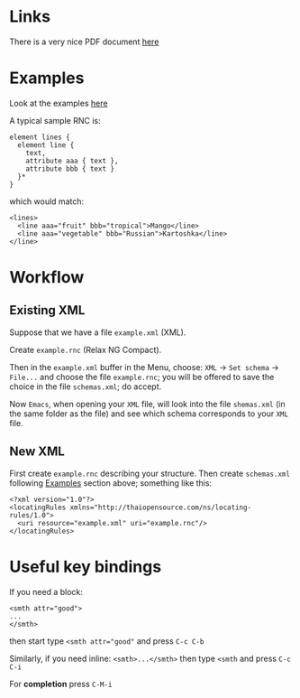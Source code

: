 Links
=====

There is a very nice PDF document [here](http://www.nmt.edu/tcc/help/pubs/nxml/nxml.pdf)


Examples
========

<a name="examples"/>

Look at the examples [here](../../doc/xml/examples/)


A typical sample RNC is:

    element lines {
      element line {
        text,
        attribute aaa { text },
        attribute bbb { text }
      }*
    }

which would match:

    <lines>
      <line aaa="fruit" bbb="tropical">Mango</line>
      <line aaa="vegetable" bbb="Russian">Kartoshka</line>
    </line>


Workflow
========

Existing XML
------------

Suppose that we have a file `example.xml` (XML).

Create `example.rnc` (Relax NG Compact).

Then in the `example.xml` buffer in the Menu, choose: `XML` → `Set schema` → `File...` and choose the file `example.rnc`;
you will be offered to save the choice in the file `schemas.xml`; do accept.

Now `Emacs`, when opening your `XML` file, will look into the file `shemas.xml` (in the same folder as the file) and
see which schema corresponds to your `XML` file.


New XML
-------

First create `example.rnc` describing your structure.
Then create `schemas.xml` following [Examples](#examples) section above; something like this:

    <?xml version="1.0"?>
    <locatingRules xmlns="http://thaiopensource.com/ns/locating-rules/1.0">
      <uri resource="example.xml" uri="example.rnc"/>
    </locatingRules>


Useful key bindings
===================

If you need a block:

    <smth attr="good">
    ...
    </smth>

then start type `<smth attr="good"` and press `C-c C-b`

Similarly, if you need inline: `<smth>...</smth>` then type `<smth` and press `C-c C-i`

For __completion__ press `C-M-i`

